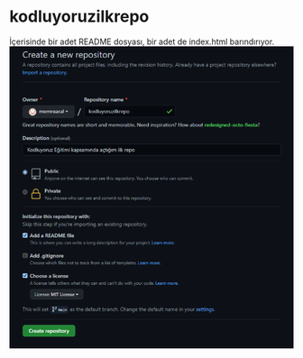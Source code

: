 # kodluyoruzilkrepo
İçerisinde bir adet README dosyası, bir adet de index.html barındırıyor.
![github](img.png)
